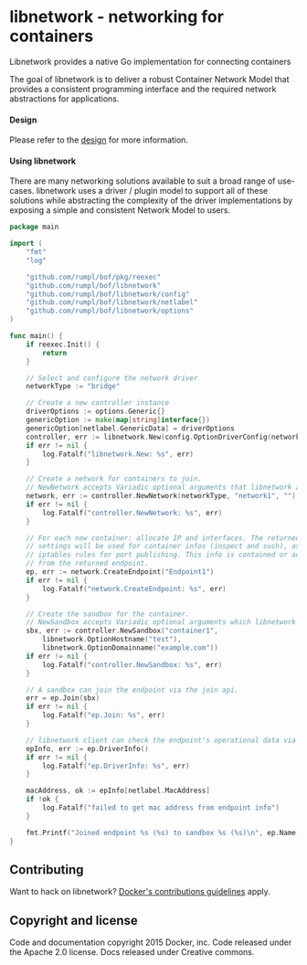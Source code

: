 # libnetwork - networking for containers

Libnetwork provides a native Go implementation for connecting containers

The goal of libnetwork is to deliver a robust Container Network Model that provides a consistent programming interface and the required network abstractions for applications.

#### Design
Please refer to the [design](docs/design.md) for more information.

#### Using libnetwork

There are many networking solutions available to suit a broad range of use-cases. libnetwork uses a driver / plugin model to support all of these solutions while abstracting the complexity of the driver implementations by exposing a simple and consistent Network Model to users.


```go
package main

import (
	"fmt"
	"log"

	"github.com/rumpl/bof/pkg/reexec"
	"github.com/rumpl/bof/libnetwork"
	"github.com/rumpl/bof/libnetwork/config"
	"github.com/rumpl/bof/libnetwork/netlabel"
	"github.com/rumpl/bof/libnetwork/options"
)

func main() {
	if reexec.Init() {
		return
	}

	// Select and configure the network driver
	networkType := "bridge"

	// Create a new controller instance
	driverOptions := options.Generic{}
	genericOption := make(map[string]interface{})
	genericOption[netlabel.GenericData] = driverOptions
	controller, err := libnetwork.New(config.OptionDriverConfig(networkType, genericOption))
	if err != nil {
		log.Fatalf("libnetwork.New: %s", err)
	}

	// Create a network for containers to join.
	// NewNetwork accepts Variadic optional arguments that libnetwork and Drivers can use.
	network, err := controller.NewNetwork(networkType, "network1", "")
	if err != nil {
		log.Fatalf("controller.NewNetwork: %s", err)
	}

	// For each new container: allocate IP and interfaces. The returned network
	// settings will be used for container infos (inspect and such), as well as
	// iptables rules for port publishing. This info is contained or accessible
	// from the returned endpoint.
	ep, err := network.CreateEndpoint("Endpoint1")
	if err != nil {
		log.Fatalf("network.CreateEndpoint: %s", err)
	}

	// Create the sandbox for the container.
	// NewSandbox accepts Variadic optional arguments which libnetwork can use.
	sbx, err := controller.NewSandbox("container1",
		libnetwork.OptionHostname("test"),
		libnetwork.OptionDomainname("example.com"))
	if err != nil {
		log.Fatalf("controller.NewSandbox: %s", err)
	}

	// A sandbox can join the endpoint via the join api.
	err = ep.Join(sbx)
	if err != nil {
		log.Fatalf("ep.Join: %s", err)
	}

	// libnetwork client can check the endpoint's operational data via the Info() API
	epInfo, err := ep.DriverInfo()
	if err != nil {
		log.Fatalf("ep.DriverInfo: %s", err)
	}

	macAddress, ok := epInfo[netlabel.MacAddress]
	if !ok {
		log.Fatalf("failed to get mac address from endpoint info")
	}

	fmt.Printf("Joined endpoint %s (%s) to sandbox %s (%s)\n", ep.Name(), macAddress, sbx.ContainerID(), sbx.Key())
}
```

## Contributing

Want to hack on libnetwork? [Docker's contributions guidelines](https://github.com/rumpl/bof/blob/master/CONTRIBUTING.md) apply.

## Copyright and license
Code and documentation copyright 2015 Docker, inc. Code released under the Apache 2.0 license. Docs released under Creative commons.
